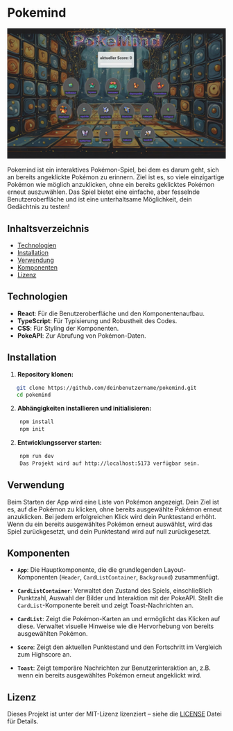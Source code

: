 # Pokemind



![pokemindImage](src/assets/pokemindImage.jpg)



Pokemind ist ein interaktives Pokémon-Spiel, bei dem es darum geht, sich an bereits angeklickte Pokémon zu erinnern. Ziel ist es, so viele einzigartige Pokémon wie möglich anzuklicken, ohne ein bereits geklicktes Pokémon erneut auszuwählen. Das Spiel bietet eine einfache, aber fesselnde Benutzeroberfläche und ist eine unterhaltsame Möglichkeit, dein Gedächtnis zu testen!

## Inhaltsverzeichnis

- [Technologien](#technologien)
- [Installation](#installation)
- [Verwendung](#verwendung)
- [Komponenten](#komponenten)
- [Lizenz](#lizenz)

## Technologien

- **React**: Für die Benutzeroberfläche und den Komponentenaufbau.
- **TypeScript**: Für Typisierung und Robustheit des Codes.
- **CSS**: Für Styling der Komponenten.
- **PokeAPI**: Zur Abrufung von Pokémon-Daten.

## Installation

1. **Repository klonen:**

```bash
   git clone https://github.com/deinbenutzername/pokemind.git
   cd pokemind
```

2. **Abhängigkeiten installieren und initialisieren:**

```bash
    npm install
    npm init
```
2. **Entwicklungsserver starten:**

```bash
    npm run dev
    Das Projekt wird auf http://localhost:5173 verfügbar sein.
```

## Verwendung

Beim Starten der App wird eine Liste von Pokémon angezeigt. Dein Ziel ist es, auf die Pokémon zu klicken, ohne bereits ausgewählte Pokémon erneut anzuklicken. Bei jedem erfolgreichen Klick wird dein Punktestand erhöht. Wenn du ein bereits ausgewähltes Pokémon erneut auswählst, wird das Spiel zurückgesetzt, und dein Punktestand wird auf null zurückgesetzt.

## Komponenten

- **`App`**: Die Hauptkomponente, die die grundlegenden Layout-Komponenten (`Header`, `CardListContainer`, `Background`) zusammenfügt.

- **`CardListContainer`**: Verwaltet den Zustand des Spiels, einschließlich Punktzahl, Auswahl der Bilder und Interaktion mit der PokeAPI. Stellt die `CardList`-Komponente bereit und zeigt Toast-Nachrichten an.

- **`CardList`**: Zeigt die Pokémon-Karten an und ermöglicht das Klicken auf diese. Verwaltet visuelle Hinweise wie die Hervorhebung von bereits ausgewählten Pokémon.

- **`Score`**: Zeigt den aktuellen Punktestand und den Fortschritt im Vergleich zum Highscore an.

- **`Toast`**: Zeigt temporäre Nachrichten zur Benutzerinteraktion an, z.B. wenn ein bereits ausgewähltes Pokémon erneut angeklickt wird.

## Lizenz

Dieses Projekt ist unter der MIT-Lizenz lizenziert – siehe die [LICENSE](LICENSE) Datei für Details.
